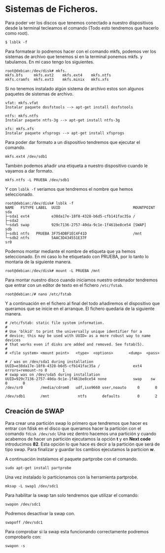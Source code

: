 # Sistemas de Ficheros.

Para poder ver los discos que tenemos conectado a nuestro dispositivos desde la terminal tecleamos el comando (Todo esto tendremos que hacerlo como root).

~~~
$ lsblk -f
~~~

Para formatear lo podremos hacer con el comando mkfs, podemos ver los sistemas de archivo que tenemos si en la terminal ponemos mkfs. y tabulamos. En mi caso tengo los siguientes.

~~~
root@debian:/dev/disk# mkfs.
mkfs.bfs     mkfs.ext2    mkfs.ext4    mkfs.ntfs    
mkfs.cramfs  mkfs.ext3    mkfs.minix   mkfs.xfs 
~~~

Si no tenemos instalado algún sistema de archivo estos son algunos paquetes de sistemas de archivo.

~~~
vfat: mkfs.vfat
Instalar paquete dosfstools --> apt-get install dosfstools

ntfs: mkfs.ntfs 	
Instalar paquete ntfs-3g --> apt-get install ntfs-3g

xfs: mkfs.xfs 		
Instalar paquete xfsprogs --> apt-get install xfsprogs
~~~

Para poder dar formato a un dispositivo tendremos que ejecutar el comando.

~~~
mkfs.ext4 /dev/sdb1
~~~

También podemos añadir una etiqueta a nuestro dispositivo cuando le vayamos a dar formato.

~~~
mkfs.ntfs -L PRUEBA /dev/sdb1
~~~

Y con ``lsblk -f`` veriamos que tendremos el nombre que hemos seleccionado.

~~~
root@debian:/dev/disk# lsblk -f
NAME   FSTYPE LABEL  UUID                                 MOUNTPOINT
sda                                                       
├─sda1 ext4          e38da17e-18f8-4328-b6d5-cfb141fac35a /
├─sda2                                                    
└─sda5 swap          929c7136-2757-40da-9c1e-1f461be8ce54 [SWAP]
sdb                                                       
├─sdb1 ntfs   PRUEBA 3F754DBF1EC4F41D                     /mnt
└─sdb2 ntfs          5AAC3D434551E37F                     
sr0                                            
~~~

Podemos montar mediante el nombre de etiqueta que ya hemos seleccionado. En mi caso lo he etiquetado con PRUEBA, por lo tanto lo montaria de la siguiente manera.

~~~
root@debian:/dev/disk# mount -L PRUEBA /mnt
~~~

Para montar nuestro disco cuando iniciamos nuestro ordenador tendremos que entrar con un editor de texto en el fichero ``/etc/fstab``.

~~~
root@debian:/# nano /etc/fstab
~~~

Y a continuación en el fichero al final del todo añadiremos el dispositivo que queramos que se inicie en el arranque. El fichero quedaria de la siguiente manera.

~~~
# /etc/fstab: static file system information.
#
# Use 'blkid' to print the universally unique identifier for a
# device; this may be used with UUID= as a more robust way to name devices
# that works even if disks are added and removed. See fstab(5).
#
# <file system> <mount point>   <type>  <options>       <dump>  <pass>

# / was on /dev/sda1 during installation
UUID=e38da17e-18f8-4328-b6d5-cfb141fac35a /               ext4    errors=remount-ro 0       1
# swap was on /dev/sda5 during installation
UUID=929c7136-2757-40da-9c1e-1f461be8ce54 none            swap    sw              0       0
/dev/sr0        /media/cdrom0   udf,iso9660 user,noauto     0       0

/dev/sdb1       /mnt 			 ntfs 		defaults		0		2 		
~~~

## Creación de SWAP

Para crear una partición swap lo primero que tendremos que hacer es entrar con fdisk en el disco que queramos hacer la partición con el comando ``fdisk /dev/sdc`` Una vez dentro hacemos una partición y cuando acabemos de hacer un partición ejecutamos la opción **t** y en **Next code** introducimos **82**. Esta opción lo que hace es decir a la partición que será de tipo swap. Para finalizar y guardar los cambios ejecutamos la particion **w**.

A continuación instalamos el paquete partprobe con el comando.

~~~
sudo apt-get install partprobe
~~~

Una vez instalado lo particionamos con la herramienta partprobe.

~~~
mksap -L swap1 /dev/sdc1
~~~

Para habilitar la swap tan solo tendremos que utilizar el comando:

~~~
swapon /dev/sdc1
~~~

Podremos desactivar la swap con.

~~~
swapoff /dev/sdc1
~~~

Para comprobar si la swap esta funcionando correctamente podremos comprobarlo con:

~~~
swapon -s
~~~

